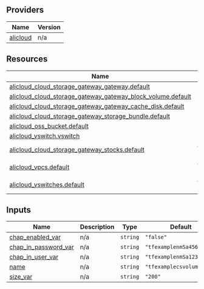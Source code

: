 <!-- BEGIN_TF_DOCS -->
## Providers

| Name | Version |
|------|---------|
| <a name="provider_alicloud"></a> [alicloud](#provider\_alicloud) | n/a |

## Resources

| Name | Type |
|------|------|
| [alicloud_cloud_storage_gateway_gateway.default](https://registry.terraform.io/providers/hashicorp/alicloud/latest/docs/resources/cloud_storage_gateway_gateway) | resource |
| [alicloud_cloud_storage_gateway_gateway_block_volume.default](https://registry.terraform.io/providers/hashicorp/alicloud/latest/docs/resources/cloud_storage_gateway_gateway_block_volume) | resource |
| [alicloud_cloud_storage_gateway_gateway_cache_disk.default](https://registry.terraform.io/providers/hashicorp/alicloud/latest/docs/resources/cloud_storage_gateway_gateway_cache_disk) | resource |
| [alicloud_cloud_storage_gateway_storage_bundle.default](https://registry.terraform.io/providers/hashicorp/alicloud/latest/docs/resources/cloud_storage_gateway_storage_bundle) | resource |
| [alicloud_oss_bucket.default](https://registry.terraform.io/providers/hashicorp/alicloud/latest/docs/resources/oss_bucket) | resource |
| [alicloud_vswitch.vswitch](https://registry.terraform.io/providers/hashicorp/alicloud/latest/docs/resources/vswitch) | resource |
| [alicloud_cloud_storage_gateway_stocks.default](https://registry.terraform.io/providers/hashicorp/alicloud/latest/docs/data-sources/cloud_storage_gateway_stocks) | data source |
| [alicloud_vpcs.default](https://registry.terraform.io/providers/hashicorp/alicloud/latest/docs/data-sources/vpcs) | data source |
| [alicloud_vswitches.default](https://registry.terraform.io/providers/hashicorp/alicloud/latest/docs/data-sources/vswitches) | data source |

## Inputs

| Name | Description | Type | Default | Required |
|------|-------------|------|---------|:--------:|
| <a name="input_chap_enabled_var"></a> [chap\_enabled\_var](#input\_chap\_enabled\_var) | n/a | `string` | `"false"` | no |
| <a name="input_chap_in_password_var"></a> [chap\_in\_password\_var](#input\_chap\_in\_password\_var) | n/a | `string` | `"tfexamplenmSa456"` | no |
| <a name="input_chap_in_user_var"></a> [chap\_in\_user\_var](#input\_chap\_in\_user\_var) | n/a | `string` | `"tfexamplenmSa123"` | no |
| <a name="input_name"></a> [name](#input\_name) | n/a | `string` | `"tfexamplecsvolume2433"` | no |
| <a name="input_size_var"></a> [size\_var](#input\_size\_var) | n/a | `string` | `"200"` | no |
<!-- END_TF_DOCS -->    